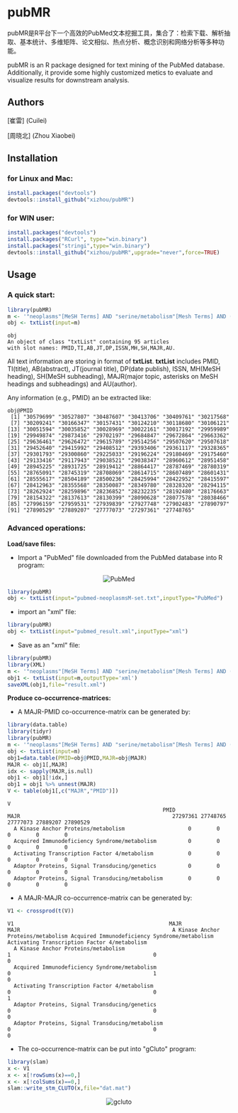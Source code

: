 

pubMR
==========
pubMR是R平台下一个高效的PubMed文本挖掘工具，集合了：检索下载、解析抽取、基本统计、多维矩阵、论文相似、热点分析、概念识别和网络分析等多种功能。

pubMR is an R package designed for text mining of the PubMed database. Additionally, it provide some highly customized metics to evaluate and visualize results for downstream analysis.


## Authors

[崔雷] (Cuilei)

[周晓北] (Zhou Xiaobei)

## Installation
### for Linux and Mac:

```r
install.packages("devtools")
devtools::install_github("xizhou/pubMR")
```

### for WIN user:

```r
install.packages("devtools")
install.packages("RCurl", type="win.binary")
install.packages("stringi",type="win.binary")
devtools::install_github("xizhou/pubMR",upgrade="never",force=TRUE)
```

<!-- 
## Vignettes
pubMR.pdf](https://github.com/xizhou/pubMR/tree/master/vignettes/pubMR.pdf)
 -->
 
## Usage
### A quick start:
```r
library(pubMR)
m <- '"neoplasms"[MeSH Terms] AND "serine/metabolism"[Mesh Terms] AND ("2017/01/01"[PDAT] : "2018/12/31"[PDAT])'
obj <- txtList(input=m)
```

```text
obj
An object of class "txtList" containing 95 articles
with slot names: PMID,TI,AB,JT,DP,ISSN,MH,SH,MAJR,AU.
```
All text information are storing in format of **txtList**. **txtList** includes PMID, TI(title), AB(abstract), JT(journal title), DP(date publish), ISSN,
MH(MeSH heading), SH(MeSH subheading), MAJR(major topic, asterisks on MeSH headings and subheadings) and AU(author).

Any information (e.g., PMID) an be extracted like:
```text
obj@PMID
 [1] "30579699" "30527807" "30487607" "30413706" "30409761" "30217568"
 [7] "30209241" "30166347" "30157431" "30124210" "30118680" "30106121"
[13] "30051594" "30035852" "30028969" "30022161" "30017192" "29959989"
[19] "29949874" "29873416" "29702197" "29684847" "29672864" "29663362"
[25] "29636461" "29626472" "29615789" "29514256" "29507620" "29507618"
[31] "29452640" "29415992" "29408512" "29393406" "29361117" "29328365"
[37] "29301793" "29300860" "29225033" "29196224" "29180469" "29175460"
[43] "29133416" "29117943" "29038521" "29038347" "28960612" "28951458"
[49] "28945225" "28931725" "28919412" "28864417" "28787469" "28780319"
[55] "28765091" "28745319" "28708069" "28614715" "28607489" "28601431"
[61] "28555617" "28504189" "28500236" "28425994" "28422952" "28415597"
[67] "28412963" "28355568" "28350087" "28349780" "28328320" "28294115"
[73] "28262924" "28259896" "28236852" "28232235" "28192480" "28176663"
[79] "28154322" "28137613" "28130399" "28090628" "28077578" "28038466"
[85] "27996159" "27959531" "27939839" "27927748" "27902483" "27890797"
[91] "27890529" "27889207" "27777073" "27297361" "27748765"
```
 
### Advanced operations:
**Load/save files:** 
- Import a "PubMed" file downloaded from the PubMed database into R program:

<p align="center">
  <img src="https://github.com/xizhou/pubMR/blob/master/screenshot.png?raw=true" alt="PubMed"/>
</p>

```r
library(pubMR)
obj <- txtList(input="pubmed-neoplasmsM-set.txt",inputType="PubMed")
```
- import an "xml" file:
```r
library(pubMR)
obj <- txtList(input="pubmed_result.xml",inputType="xml")
```
- Save as an "xml" file:
```r
library(pubMR)
library(XML)
m <- '"neoplasms"[MeSH Terms] AND "serine/metabolism"[Mesh Terms] AND ("2017/01/01"[PDAT] : "2018/12/31"[PDAT])'
obj1 <- txtList(input=m,outputType='xml')
saveXML(obj1,file="result.xml")
```
**Produce co-occurrence-matrices:** 
- A MAJR-PMID co-occurrence-matrix can be generated by:
```r
library(data.table)
library(tidyr)
library(pubMR)
m <- '"neoplasms"[MeSH Terms] AND "serine/metabolism"[Mesh Terms] AND ("2017/01/01"[PDAT] : "2018/12/31"[PDAT])'
obj <- txtList(input=m)
obj1=data.table(PMID=obj@PMID,MAJR=obj@MAJR)
MAJR <- obj1[,MAJR]
idx <- sapply(MAJR,is.null)
obj1 <- obj1[!idx,]
obj1 = obj1 %>% unnest(MAJR) 
V <- table(obj1[,c("MAJR","PMID")])
```
```text
V
                                                 PMID
MAJR                                                27297361 27748765 27777073 27889207 27890529
  A Kinase Anchor Proteins/metabolism                    0        0        0        0        0
  Acquired Immunodeficiency Syndrome/metabolism          0        0        0        0        0
  Activating Transcription Factor 4/metabolism           0        0        0        0        0
  Adaptor Proteins, Signal Transducing/genetics          0        0        0        0        0
  Adaptor Proteins, Signal Transducing/metabolism        0        0        0        0        0
```

- A MAJR-MAJR co-occurrence-matrix can be generated by:
```r
V1 <- crossprod(t(V))
```
```text
V1                                                 MAJR
MAJR                                                A Kinase Anchor Proteins/metabolism Acquired Immunodeficiency Syndrome/metabolism Activating Transcription Factor 4/metabolism
  A Kinase Anchor Proteins/metabolism                                               1                                             0                                            0
  Acquired Immunodeficiency Syndrome/metabolism                                     0                                             1                                            0
  Activating Transcription Factor 4/metabolism                                      0                                             0                                            1
  Adaptor Proteins, Signal Transducing/genetics                                     0                                             0                                            0
  Adaptor Proteins, Signal Transducing/metabolism                                   0                                             0                                            0
```
- The co-occurrence-matrix can be put into "gCluto" program:
```r
library(slam)
x <- V1
x <- x[!rowSums(x)==0,] 
x <- x[!colSums(x)==0,] 
slam::write_stm_CLUTO(x,file="dat.mat")
```
<p align="center">
  <img src="https://github.com/xizhou/pubMR/blob/master/fig.png?raw=true" alt="gcluto"/>
</p>
